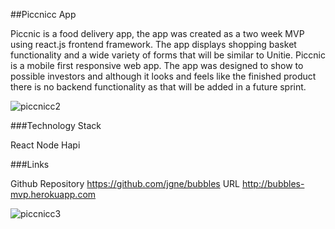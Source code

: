 ##Piccnicc App

Piccnic is a food delivery app, the app was created as a two week MVP using react.js frontend framework. The app displays shopping basket functionality and a wide variety of forms that will be similar to Unitie. Piccnic is a mobile first responsive web app. The app was designed to show to possible investors and although it looks and feels like the finished product there is no backend functionality as that will be added in a future sprint.

![piccnicc2](https://cloud.githubusercontent.com/assets/12121805/12899619/04ac7f60-ceaa-11e5-9cb6-130484cfcddc.png)

###Technology Stack

React
Node
Hapi

###Links

Github Repository https://github.com/jgne/bubbles
URL http://bubbles-mvp.herokuapp.com

![piccnicc3](https://cloud.githubusercontent.com/assets/12121805/12899641/23366b94-ceaa-11e5-98c8-4ed00ec588de.png)
